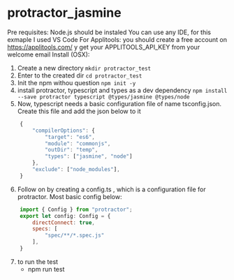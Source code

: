# protractor_jasmine
Pre requisites: Node.js should be instaled
You can use any IDE, for this exmaple I used VS Code
For Applitools: you should create a free account on https://applitools.com/ y get your APPLITOOLS_API_KEY from your welcome email
Install (OSX):
1. Create a new directory  `mkdir protractor_test`
2. Enter to the created dir `cd protractor_test`
3. Init the npm withou question `npm init -y`
4. install protractor, typescript and types as a dev dependency `npm install --save protractor typescript @types/jasmine @types/node`
5. Now, typescript needs a basic configuration file of name tsconfig.json. Create this file and add the json below to it
```javascript
    {
        "compilerOptions": {
            "target": "es6",
            "module": "commonjs",
            "outDir": "temp",
            "types": ["jasmine", "node"]
        },
        "exclude": ["node_modules"],
    }
```
6. Follow on by creating a config.ts , which is a configuration file for protractor. Most basic config below:
```javascript
    import { Config } from "protractor";
    export let config: Config = {
        directConnect: true,
        specs: [
            "spec/**/*.spec.js"
        ],
    }
```
7. to run the test
    * npm run test